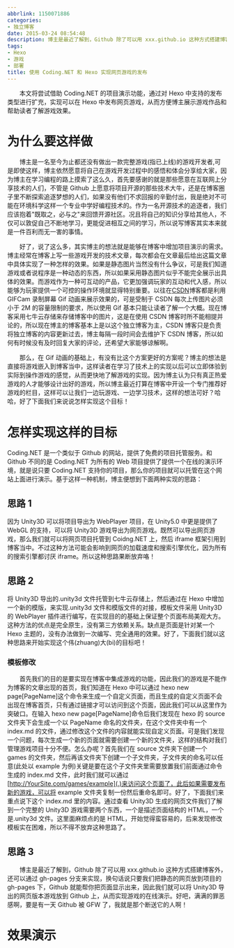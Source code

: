 ```yaml
---
abbrlink: 1150071886
categories:
- 独立博客
date: 2015-03-24 08:54:48
description: 博主是最近了解到，Github 除了可以用 xxx.github.io 这种方式搭建博客外，还可以通过 gh-pages 分支来实现，换句话说只要我们把静态的网页放到项目的 gh-pages 下，Github 就能帮你把页面显示出来，因此我们就可以将 Unity3D 导出的网页版本游戏放到 Github 上，从而实现游戏的在线演示;本文将尝试借助 Coding.NET 的项目演示功能，通过对 Hexo 中支持的发布类型进行扩充，实现可以在 Hexo 中发布网页游戏，从而方便博主展示游戏作品和帮助读者了解游戏效果;博主是一名至今为止都还没有做出一款完整游戏(指已上线)的游戏开发者,可是即使这样，博主依然愿意将自己在游戏开发过程中的感悟和体会分享给大家，因为博主在学习编程的路上摸索了这么久，首先要感谢的就是那些愿意在互联网上分享技术的人们，不管是 Github 上愿意将项目开源的那些技术大牛，还是在博客圈子里不断探索追逐梦想的人们，如果没有他们不求回报的辛勤付出，我是绝对不可能在环境科学这样一个专业中学好编程技术的
tags:
- Hexo
- 游戏
- 部署
title: 使用 Coding.NET 和 Hexo 实现网页游戏的发布
---
```


&emsp;&emsp;本文将尝试借助 Coding.NET 的项目演示功能，通过对 Hexo 中支持的发布类型进行扩充，实现可以在 Hexo 中发布网页游戏，从而方便博主展示游戏作品和帮助读者了解游戏效果。

<!--more-->

# 为什么要这样做
&emsp;&emsp;博主是一名至今为止都还没有做出一款完整游戏(指已上线)的游戏开发者,可是即使这样，博主依然愿意将自己在游戏开发过程中的感悟和体会分享给大家，因为博主在学习编程的路上摸索了这么久，首先要感谢的就是那些愿意在互联网上分享技术的人们，不管是 Github 上愿意将项目开源的那些技术大牛，还是在博客圈子里不断探索追逐梦想的人们，如果没有他们不求回报的辛勤付出，我是绝对不可能在环境科学这样一个专业中学好编程技术的。作为一名开源技术的追逐者，我们应该抱着"既取之，必与之"来回馈开源社区。况且将自己的知识分享给其他人，不仅可以敦促自己不断地学习，更能促进相互之间的学习，所以说写博客其实本来就是一件百利而无一害的事情。

&emsp;&emsp;好了，说了这么多，其实博主的想法就是能够在博客中增加项目演示的需求。博主经常在博客上写一些游戏开发的技术文章，每次都会在文章最后给出这篇文章中具体实现了一种怎样的效果。如果是静态图片当然没有什么争议，可是我们知道游戏或者说程序是一种动态的东西，所以如果采用静态图片似乎不能完全展示出具体的效果。而游戏作为一种可互动的产品，它更加强调玩家的互动和代入感，所以能够为玩家提供一个可控的操作环境就显得特别重要。以往在[CSDN](http://blog.csdn.net/qinyuanpei)博客都是利用 GIFCam 录制屏幕 Gif 动画来展示效果的，可是受制于 CSDN 每次上传图片必须小于 2M 的容量限制的要求，所以使用 Gif 基本只能让读者了解一个大概。现在博客采用七牛云存储来存储博客中的图片，这是在使用 CSDN 博客时所不能相提并论的，所以现在博主的博客基本上是以这个独立博客为主，CSDN 博客只是负责将独立博客的内容更新过去，博主每隔一段时间会去维护下 CSDN 博客，所以如何有时候没有及时回复大家的评论，还希望大家能够谅解啊。

&emsp;&emsp;那么，在 Gif 动画的基础上，有没有比这个方案更好的方案呢？博主的想法是直接将游戏嵌入到博客当中，这样读者在学习了技术上的实现以后可以立即体验到实际到操作游戏的感觉，从而更快地了解游戏的实现。因为博主认为只有真正热爱游戏的人才能够设计出好的游戏，所以博主最近打算在博客中开设一个专门推荐好游戏的栏目，这样可以让我们一边玩游戏、一边学习技术，这样的想法可好？哈哈，好了下面我们来说说怎样实现这个目标！
# 怎样实现这样的目标
Coding.NET 是一个类似于 Github 的网站，提供了免费的项目托管服务。和 Github 不同的是 Coding.NET 为所有的 Web 项目提供了提供一个在线的演示环境，就是说只要 Coding.NET 支持你的项目，那么你的项目就可以托管在这个网站上面进行演示。基于这样一种机制，博主便想到下面两种实现的思路：
## 思路 1
因为 Unity3D 可以将项目导出为 WebPlayer 项目，在 Unity5.0 中更是提供了 WebGL 的支持，可以将 Unity3D 游戏导出为网页游戏。既然可以导出网页游戏，那么我们就可以将网页项目托管到 Coidng.NET 上，然后 iframe 框架引用到博客当中。不过这种方法可能会影响到网页的加载速度和搜索引擎优化，因为所有的搜索引擎都讨厌 iframe。所以这种思路果断放弃咯！
## 思路 2
将 Unity3D 导出的.unity3d 文件托管到七牛云存储上，然后通过在 Hexo 中增加一个新的模版，来实现.unity3d 文件和模版文件的对接，模板文件采用 Unity3D 的 WebPlayer 插件进行编写，在实现目的的基础上保证整个页面布局美观大方。这种方法的优点是完全原生，没有第三方依赖关系。缺点是页面是针对某一个 Hexo 主题的，没有办法做到一次编写、完全通用的效果。好了，下面我们就以这种思路来开始实现这个伟(zhuang)大(bi)的目标吧！

### 模板修改
&emsp;&emsp;首先我们的目的是要实现在博客中集成游戏的功能，因此我们的游戏是不能作为博客的文章出现的首页，我们知道在 Hexo 中可以通过 hexo new page[PageName]这个命令来生成一个自定义页面，而且生成的自定义页面不会出现在博客首页，只有通过链接才可以访问到这个页面，因此我们可以从这里作为突破口。在输入 hexo new page[PageName]命令后我们发现在 hexo 的 source 文件夹下会生成一个以 PageName 命名的文件夹，在这个文件夹中有一个 index.md 的文件，通过修改这个文件的内容就能实现自定义页面。可是我们发现一个问题，每次生成一个新的页面就需要创建一个新的文件夹，这样的结构对我们管理游戏项目十分不便。怎么办呢？首先我们在 source 文件夹下创建一个 games 的文件夹，然后再该文件夹下创建一个子文件夹，子文件夹的命名可以任意(此处以 example 为例)关键是要在这个子文件夹里需要放置我们前面通过命令生成的 index.md 文件，此时我们就可以通过[http://YourSite.com/games/example](.)来访问这个页面了，此后如果需要发布新的游戏，可以将 example 文件夹复制一份然后重命名即可。好了，下面我们来重点说下这个 index.md 里的内容。通过查看 Unity3D 生成的网页文件我们了解到一个完整的 Unity3D 游戏需要两个东西，一个是描述页面结构的 HTML，一个是.unity3d 文件。这里面麻烦点的是 HTML，开始觉得蛮容易的，后来发现修改模板实在困难，所以不得不放弃这种思路了。

## 思路 3
&emsp;&emsp;博主是最近了解到，Github 除了可以用 xxx.github.io 这种方式搭建博客外，还可以通过 gh-pages 分支来实现，换句话说只要我们把静态的网页放到项目的 gh-pages 下，Github 就能帮你把页面显示出来，因此我们就可以将 Unity3D 导出的网页版本游戏放到 Github 上，从而实现游戏的在线演示。好吧，满满的罪恶感啊，要是有一天 Github 被 GFW 了，我就是那个断送它的人啊！

# 效果演示